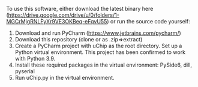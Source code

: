 To use this software, either download the latest binary here (https://drive.google.com/drive/u/0/folders/1-MGCrMjgRNLFyXr9VE3OKBeq-eFqvU55) or run the source code yourself:

1) Download and run PyCharm (https://www.jetbrains.com/pycharm/)
2) Download this repository (clone or as .zip=>extract)
3) Create a PyCharm project with uChip as the root directory. Set up a Python virtual environment. This project has been confirmed to work with Python 3.9.
5) Install these required packages in the virtual environment: PySide6, dill, pyserial
6) Run uChip.py in the virtual environment.
